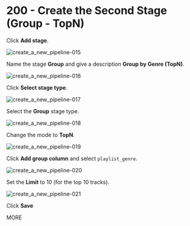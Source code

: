 # 200 - Create the Second Stage (Group - TopN)

Click **Add stage**.

![create_a_new_pipeline-015](https://github.com/user-attachments/assets/a7edf41e-1e88-42ca-b5a9-ca3545e65847)

Name the stage **Group** and give a description **Group by Genre (TopN)**.

![create_a_new_pipeline-016](https://github.com/user-attachments/assets/814b5a40-5bc4-42cd-95e0-ea4b98bd60e9)

Click **Select stage type**.

![create_a_new_pipeline-017](https://github.com/user-attachments/assets/5a35bc0a-598a-4766-988d-f66ac8d3afe7)

Select the **Group** stage type.

![create_a_new_pipeline-018](https://github.com/user-attachments/assets/55231cc6-d27d-4fd0-9faf-faa4c6a62dec)

Change the mode to **TopN**.

![create_a_new_pipeline-019](https://github.com/user-attachments/assets/88aa5037-6b04-450a-9d3f-988a9cd7b4c6)

Click **Add group column** and select ```playlist_genre```.

![create_a_new_pipeline-020](https://github.com/user-attachments/assets/ba929f30-6684-41b3-a450-41beacff1098)

Set the **Limit** to 10 (for the top 10 tracks).

![create_a_new_pipeline-021](https://github.com/user-attachments/assets/7300a778-0a5d-4df7-b2b0-132678dedab1)

Click **Save**

MORE
